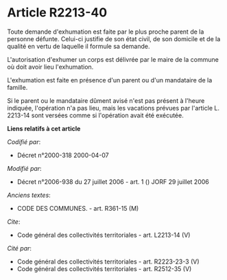 # Article R2213-40

Toute demande d'exhumation est faite par le plus proche parent de la personne défunte. Celui-ci justifie de son état civil,
de son domicile et de la qualité en vertu de laquelle il formule sa demande. 

L'autorisation d'exhumer un corps est délivrée par le maire de la commune où doit avoir lieu l'exhumation. 

L'exhumation est faite en présence d'un parent ou d'un mandataire de la famille. 

Si le parent ou le mandataire dûment avisé n'est pas présent à l'heure indiquée, l'opération n'a pas lieu, mais les vacations
prévues par l'article L. 2213-14 sont versées comme si l'opération avait été exécutée.

**Liens relatifs à cet article**

_Codifié par_:

  - Décret n°2000-318 2000-04-07

_Modifié par_:

  - Décret n°2006-938 du 27 juillet 2006 - art. 1 () JORF 29 juillet 2006

_Anciens textes_:

  - CODE DES COMMUNES. - art. R361-15 (M)

_Cite_:

  - Code général des collectivités territoriales - art. L2213-14 (V)

_Cité par_:

  - Code général des collectivités territoriales - art. R2223-23-3 (V)
  - Code général des collectivités territoriales - art. R2512-35 (V)
